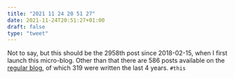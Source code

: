 ```yaml
---
title: "2021 11 24 20 51 27"
date: 2021-11-24T20:51:27+01:00
draft: false
type: "tweet"
---
```

Not to say, but this should be the 2958th post since 2018-02-15, when I first launch this micro-blog. Other than that there are 586 posts available on the [regular blog](/post), of which 319 were written the last 4 years. `#this`
